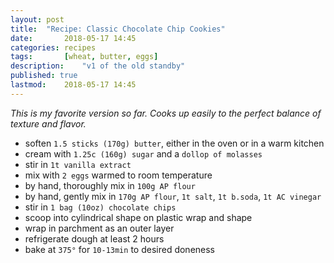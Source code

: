 ```yaml
---
layout: post
title: 	"Recipe: Classic Chocolate Chip Cookies"
date:		2018-05-17 14:45
categories:	recipes
tags:		[wheat, butter, eggs] 
description: 	"v1 of the old standby"
published: true
lastmod:	2018-05-17 14:45
---
```

_This is my favorite version so far. Cooks up easily to the perfect balance of texture and flavor._

* soften `1.5 sticks (170g) butter`, either in the oven or in a warm kitchen
* cream with `1.25c (160g) sugar` and a `dollop of molasses`
* stir in `1t vanilla extract`
* mix with `2 eggs` warmed to room temperature
* by hand, thoroughly mix in `100g AP flour`
* by hand, gently mix in `170g AP flour`, `1t salt`, `1t b.soda`, `1t AC vinegar`
* stir in `1 bag (10oz) chocolate chips`
* scoop into cylindrical shape on plastic wrap and shape
* wrap in parchment as an outer layer
* refrigerate dough at least 2 hours
* bake at `375°` for `10-13min` to desired doneness

